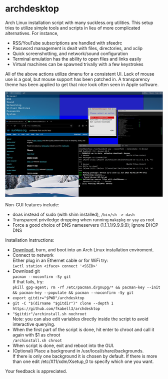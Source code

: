 # archdesktop

Arch Linux installation script with many suckless.org utilities. This setup tries to utilize simple tools and scripts in lieu of more complicated alternatives. For instance,<br>

* RSS/YouTube subscriptions are handled with sfeedrc
* Password management is dealt with files, directories, and xclip
* Quick screenshotting, and network/sound configuration
* Terminal emulation has the ability to open files and links easily
* Virtual machines can be spawned trivally with a few keystrokes

All of the above actions utilize dmenu for a consistent UI. Lack of mouse use is a goal, but mouse support has been patched in. A transparency theme has been applied to get that nice look often seen in Apple software.<br>

<img width="1000" src="https://github.com/fkabell3/archdesktop/blob/main/archdesktop.png">

Non-GUI features include:<br>
* doas instead of sudo (with shim installed), `/bin/sh -> dash`
* Transparent priviledge dropping when running `makepkg` or `yay` as root
* Force a good choice of DNS nameservers (1.1.1.1/9.9.9.9); ignore DHCP DNS

Installation Instructions:
* [Download](https://archlinux.org/download/), burn, and boot into an Arch Linux installation enviroment.
* Connect to network<br>
Either plug in an Ethernet cable or for WiFi try:<br>
`iwctl station <iface> connect '<SSID>'`
* Download git<br>
`pacman --noconfirm -Sy git`<br>
If that fails, try:<br>
`pkill gpg-agent; rm -rf /etc/pacman.d/gnupg/* && pacman-key --init && pacman-key --populate && pacman --noconfirm -Sy git`
* `export gitdir="$PWD"/archdesktop`
* `git -C "$(dirname "$gitdir")" clone --depth 1 https://github.com/fkabell3/archdesktop`
* `"$gitdir"/archinstall.sh nochroot`<br>
Note: you can also edit variables directly inside the script to avoid interactive querying.
* When the first part of the script is done, hit enter to chroot and call it again with $1 as chroot<br>
`/archinstall.sh chroot`
* When script is done, exit and reboot into the GUI.
* (Optional) Place a background in /usr/local/share/backgrounds.<br>
If there is only one background it is chosen by default. If there is more than one edit /etc/X11/xdm/Xsetup_0 to specify which one you want.

Your feedback is appreciated.
